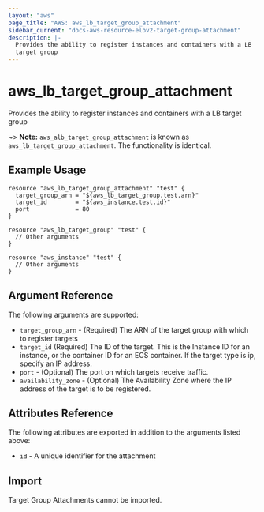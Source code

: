 ```yaml
---
layout: "aws"
page_title: "AWS: aws_lb_target_group_attachment"
sidebar_current: "docs-aws-resource-elbv2-target-group-attachment"
description: |-
  Provides the ability to register instances and containers with a LB
  target group
---
```


# aws_lb_target_group_attachment

Provides the ability to register instances and containers with a LB
target group

~> **Note:** `aws_alb_target_group_attachment` is known as `aws_lb_target_group_attachment`. The functionality is identical.

## Example Usage

```hcl
resource "aws_lb_target_group_attachment" "test" {
  target_group_arn = "${aws_lb_target_group.test.arn}"
  target_id        = "${aws_instance.test.id}"
  port             = 80
}

resource "aws_lb_target_group" "test" {
  // Other arguments
}

resource "aws_instance" "test" {
  // Other arguments
}
```

## Argument Reference

The following arguments are supported:

* `target_group_arn` - (Required) The ARN of the target group with which to register targets
* `target_id` (Required) The ID of the target. This is the Instance ID for an instance, or the container ID for an ECS container. If the target type is ip, specify an IP address.
* `port` - (Optional) The port on which targets receive traffic.
* `availability_zone` - (Optional) The Availability Zone where the IP address of the target is to be registered.

## Attributes Reference

The following attributes are exported in addition to the arguments listed above:

* `id` - A unique identifier for the attachment

## Import

Target Group Attachments cannot be imported.

